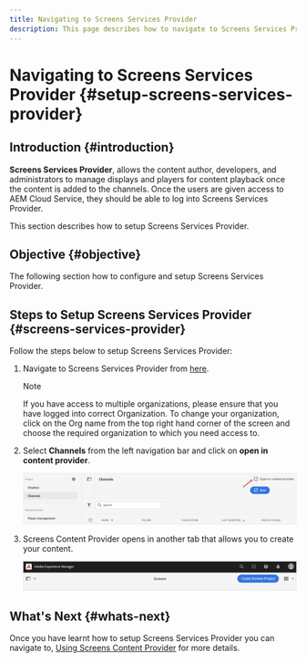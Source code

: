 ```yaml
---
title: Navigating to Screens Services Provider
description: This page describes how to navigate to Screens Services Provider.
---
```


# Navigating to Screens Services Provider {#setup-screens-services-provider}

## Introduction {#introduction}

**Screens Services Provider**, allows the content author, developers, and administrators to manage displays and players for content playback once the content is added to the channels. Once the users are given access to AEM Cloud Service, they should be able to log into Screens Services Provider.

This section describes how to setup Screens Services Provider.


## Objective {#objective}

The following section how to configure and setup Screens Services Provider.

## Steps to Setup Screens Services Provider {#screens-services-provider}

Follow the steps below to setup Screens Services Provider:

1. Navigate to Screens Services Provider from [here](https://experience.adobe.com/screens).

   >[!NOTE]
   >If you have access to multiple organizations, please ensure that you have logged into correct Organization. To change your organization, click on the Org name from the top right hand corner of the screen and choose the required organization to which you need access to.

1. Select **Channels** from the left navigation bar and click on **open in content provider**. 

   ![image](/help/screens-cloud/assets/configure/configure-screens1.png)

1. Screens Content Provider opens in another tab that allows you to create your content.

   ![image](/help/screens-cloud/assets/configure/configure-screens2.png)

## What's Next {#whats-next}

Once you have learnt how to setup Screens Services  Provider you can navigate to, [Using Screens Content Provider](https://experienceleague.adobe.com/docs/experience-manager-cloud-service/screens-as-cloud-service/configure-screens-cloud/using-screens-content-provider.html?lang=end) for more details.

